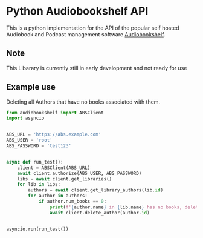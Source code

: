 # Python Audiobookshelf API

This is a python implementation for the API of the popular self hosted Audiobook and Podcast management software [Audiobookshelf](https://audiobookshelf.org).

## Note

This Libarary is currently still in early development and not ready for use

## Example use


Deleting all Authors that have no books associated with them.
```py
from audiobookshelf import ABSClient
import asyncio


ABS_URL = 'https://abs.example.com'
ABS_USER = 'root'
ABS_PASSWORD = 'test123'


async def run_test():
    client = ABSClient(ABS_URL)
    await client.authorize(ABS_USER, ABS_PASSWORD)
    libs = await client.get_libraries()
    for lib in libs:
        authors = await client.get_library_authors(lib.id)
        for author in authors:
            if author.num_books == 0:
                print(f'{author.name} in {lib.name} has no books, deleting...')
                await client.delete_author(author.id)


asyncio.run(run_test())
```
